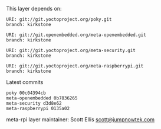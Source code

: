 This layer depends on:

    URI: git://git.yoctoproject.org/poky.git
    branch: kirkstone

    URI: git://git.openembedded.org/meta-openembedded.git
    branch: kirkstone

    URI: git://git.yoctoproject.org/meta-security.git
    branch: kirkstone

    URI: git://git.yoctoproject.org/meta-raspberrypi.git
    branch: kirkstone

Latest commits

    poky 00c04394cb
    meta-openembedded 0b7836265
    meta-security d3d8e62
    meta-raspberrypi 0135a02

meta-rpi layer maintainer: Scott Ellis <scott@jumpnowtek.com>
